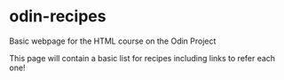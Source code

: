 # odin-recipes

Basic webpage for the HTML course on the Odin Project

This page will contain a basic list for recipes including links to refer each one!